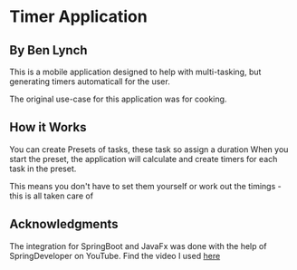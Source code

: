 # Timer Application
## By Ben Lynch


This is a mobile application designed to help with multi-tasking, but generating timers automaticall for the user.

The original use-case for this application was for cooking.


## How it Works

You can create Presets of tasks, these task so assign a duration
When you start the preset, the application will calculate and create timers for each task in the preset.

This means you don't have to set them yourself or work out the timings - this is all taken care of





## Acknowledgments

The integration for SpringBoot and JavaFx was done with the help of SpringDeveloper on YouTube. Find the video I used [here](https://www.youtube.com/watch?v=lPy9mc_O_gU&t=578s&ab_channel=SpringDeveloper)